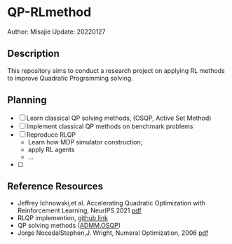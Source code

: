 # QP-RLmethod
Author: Misajie
Update: 20220127
## Description
This repository aims to conduct a research project on applying RL methods to improve Quadratic Programming solving.

## Planning
+ [ ] Learn classical QP solving methods, (OSQP, Active Set Method)
+ [ ] Implement classical QP methods on benchmark problems
+ [ ] Reproduce RLQP 
	- Learn how MDP simulator construction;
	- apply RL agents
	- ...
+ [ ] 

## Reference Resources
+ Jeffrey Ichnowski,et al. Accelerating Quadratic Optimization with Reinforcement Learning, NeurIPS 2021 [pdf](https://arxiv.org/pdf/2107.10847.pdf)
+ RLQP implemention, [github link](https://github.com/BerkeleyAutomation/rlqp.git)
+ QP solving methods ([ADMM](https://github.com/coin-or/qpOASES),[OSQP](https://berkeleyautomation.github.io/rlqp/))
+ Jorge NocedalStephen,J. Wright, Numeral Optimization, 2006 [pdf](http://www.apmath.spbu.ru/cnsa/pdf/monograf/Numerical_Optimization2006.pdf)
